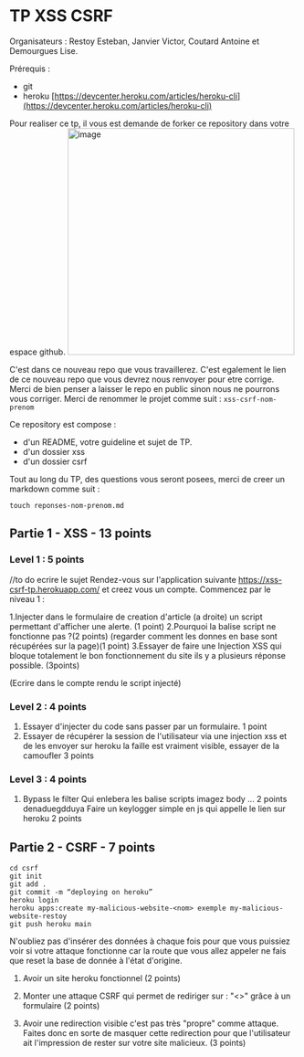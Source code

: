 # TP XSS CSRF
Organisateurs : Restoy Esteban, Janvier Victor, Coutard Antoine et Demourgues Lise.

Prérequis :
 - git
 - heroku [https://devcenter.heroku.com/articles/heroku-cli](https://devcenter.heroku.com/articles/heroku-cli)

Pour realiser ce tp, il vous est demande de forker ce repository dans votre espace github.
<img width="397" alt="image" src="https://user-images.githubusercontent.com/57868321/120502142-780b2480-c3c2-11eb-9b45-9bfcf2790067.png">

C'est dans ce nouveau repo que vous travaillerez. 
C'est egalement le lien de ce nouveau repo que vous devrez nous renvoyer pour etre corrige.
Merci de bien penser a laisser le repo en public sinon nous ne pourrons vous corriger.
Merci de renommer le projet comme suit : `xss-csrf-nom-prenom`

Ce repository est compose :
 - d'un README, votre guideline et sujet de TP.
 - d'un dossier xss
 - d'un dossier csrf

Tout au long du TP, des questions vous seront posees, merci de creer un markdown comme suit : 
```
touch reponses-nom-prenom.md
```

## Partie 1 - XSS - 13 points
### Level 1 : 5 points

//to do ecrire le sujet
Rendez-vous sur l'application suivante https://xss-csrf-tp.herokuapp.com/ et creez vous un compte.
Commencez par le niveau 1 : 

1.Injecter dans le formulaire de creation d'article (a droite) un script permettant d'afficher une alerte. (1 point)
2.Pourquoi la balise script ne fonctionne pas ?(2 points) (regarder comment les donnes en base sont récupérées sur la page)(1 point)
3.Essayer de faire une Injection XSS qui bloque totalement le bon fonctionnement du site ils y a plusieurs réponse possible. (3points)

(Ecrire dans le compte rendu le script injecté)

### Level 2 : 4 points

1. Essayer d'injecter du code sans passer par un formulaire.  1 point 
1. Essayer de récupérer la session de l'utilisateur via une injection xss et de les envoyer sur heroku la faille est vraiment visible, essayer de la camoufler  3 points

### Level 3 : 4 points

1. Bypass le filter Qui enlebera les balise scripts imagez body  ...  2 points
<img>denaduegdduya
Faire un keylogger simple en js qui appelle le lien sur heroku  2 points


## Partie 2 - CSRF - 7 points

```
cd csrf
git init
git add .
git commit -m “deploying on heroku” 
heroku login 
heroku apps:create my-malicious-website-<nom> exemple my-malicious-website-restoy
git push heroku main
```

N'oubliez pas d'insérer des données à chaque fois pour que vous puissiez voir si votre attaque fonctionne car la route que vous allez appeler ne fais que reset la base de donnée à l'état d'origine.

1. Avoir un site heroku fonctionnel (2 points)

2. Monter une attaque CSRF qui permet de rediriger sur : "<<URL>>" grâce à un formulaire (2 points)

3. Avoir une redirection visible c'est pas très "propre" comme attaque.
Faites donc en sorte de masquer cette redirection pour que l'utilisateur ait l'impression de rester sur votre site malicieux. (3 points)
  
